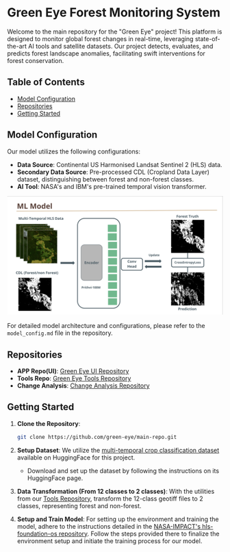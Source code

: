 # Green Eye Forest Monitoring System

Welcome to the main repository for the "Green Eye" project! This platform is designed to monitor global forest changes in real-time, leveraging state-of-the-art AI tools and satellite datasets. Our project detects, evaluates, and predicts forest landscape anomalies, facilitating swift interventions for forest conservation.

## Table of Contents

- [Model Configuration](#model-configuration)
- [Repositories](#repositories)
- [Getting Started](#getting-started)

## Model Configuration

Our model utilizes the following configurations:

- **Data Source**: Continental US Harmonised Landsat Sentinel 2 (HLS) data.
- **Secondary Data Source**: Pre-processed CDL (Cropland Data Layer) dataset, distinguishing between forest and non-forest classes.
- **AI Tool**: NASA's and IBM's pre-trained temporal vision transformer.

![Model](./assets/model.png)

For detailed model architecture and configurations, please refer to the `model_config.md` file in the repository.

## Repositories

- **APP Repo(UI)**: [Green Eye UI Repository](https://github.com/Ephemeris-NASA/GEO-UI)
- **Tools Repo**: [Green Eye Tools Repository](https://github.com/Ephemeris-NASA/geo-tools)
- **Change Analysis**: [Change Analysis Repository](https://github.com/Ephemeris-NASA/geo-picture-diff)

## Getting Started

1. **Clone the Repository**:
   ```bash
   git clone https://github.com/green-eye/main-repo.git
   ```
2. **Setup Dataset**:
   We utilize the [multi-temporal crop classification dataset](https://huggingface.co/datasets/ibm-nasa-geospatial/multi-temporal-crop-classification) available on HuggingFace for this project.

   - Download and set up the dataset by following the instructions on its HuggingFace page.

3. **Data Transformation (From 12 classes to 2 classes)**:
   With the utilities from our [Tools Repository](https://github.com/green-eye/tools-repo), transform the 12-class geotiff files to 2 classes, representing forest and non-forest.

4. **Setup and Train Model**:
   For setting up the environment and training the model, adhere to the instructions detailed in the [NASA-IMPACT's hls-foundation-os repository](https://github.com/NASA-IMPACT/hls-foundation-os/tree/main). Follow the steps provided there to finalize the environment setup and initiate the training process for our model.
